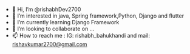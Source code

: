 - 👋 Hi, I’m @rishabhDev2700
- 👀 I’m interested in java, Spring framework,Python, Django and flutter
- 🌱 I’m currently learning Django Framework
- 💞️ I’m looking to collaborate on ...
- 📫 How to reach me : IG: rishabh_bahukhandi and mail: rishavkumar2700@gmail.com

<!---
rishabhDev2700/rishabhDev2700 is a ✨ special ✨ repository because its `README.md` (this file) appears on your GitHub profile.
You can click the Preview link to take a look at your changes.
--->
